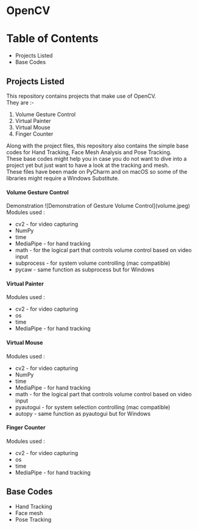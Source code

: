 # OpenCV

<h1>Table of Contents</h1>
<ul>
  <li>Projects Listed</li>
  <li>Base Codes</li>
</ul>
<h2>Projects Listed</h2>

This repository contains projects that make use of OpenCV. <br>
They are :- 
<ol>
  <li>Volume Gesture Control</li>
  <li>Virtual Painter</li>
  <li>Virtual Mouse</li>
  <li>Finger Counter</li>
</ol>
Along with the project files, this repository also contains the simple base codes for Hand Tracking, Face Mesh Analysis and Pose Tracking.<br>
These base codes might help you in case you do not want to dive into a project yet but just want to have a look at the tracking and mesh. <br>
These files have been made on PyCharm and on macOS so some of the libraries might require a Windows Substitute.
<h4>Volume Gesture Control</h4>
Demonstration 
![Demonstration of Gesture Volume Control](volume.jpeg)
Modules used :
<ul>
  <li>cv2 - for video capturing </li>
  <li>NumPy</li>
  <li>time</li>
  <li>MediaPipe - for hand tracking</li>
  <li>math - for the logical part that controls volume control based on video input</li>
  <li>subprocess - for system volume controlling (mac compatible)</li>
  <li>pycaw - same function as subprocess but for Windows</li>
</ul>
<h4>Virtual Painter</h4>
Modules used :
<ul>
  <li>cv2 - for video capturing </li>
  <li>os</li>
  <li>time</li>
  <li>MediaPipe - for hand tracking</li>
</ul>
<h4>Virtual Mouse</h4>
Modules used :
<ul>
  <li>cv2 - for video capturing </li>
  <li>NumPy</li>
  <li>time</li>
  <li>MediaPipe - for hand tracking</li>
  <li>math - for the logical part that controls volume control based on video input</li>
  <li>pyautogui - for system selection controlling (mac compatible)</li>
  <li>autopy - same function as pyautogui but for Windows</li>
</ul>
<h4>Finger Counter</h4>
Modules used :
<ul>
  <li>cv2 - for video capturing </li>
  <li>os</li>
  <li>time</li>
  <li>MediaPipe - for hand tracking</li>
</ul>

<h2>Base Codes</h2>
<ul>
  <li>Hand Tracking</li>
  <li>Face mesh</li>
  <li>Pose Tracking</li>
</ul>
